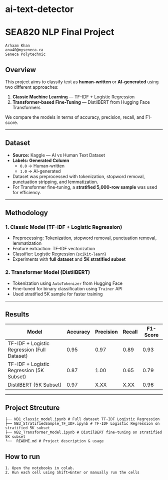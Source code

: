 # ai-text-detector
# SEA820 NLP Final Project

```
Arhaam Khan
ana40@myseneca.ca
Seneca Polytechnic
```

## Overview
This project aims to classify text as **human-written** or **AI-generated** using two different approaches:
1. **Classic Machine Learning** — TF-IDF + Logistic Regression
2. **Transformer-based Fine-Tuning** — DistilBERT from Hugging Face Transformers

We compare the models in terms of accuracy, precision, recall, and F1-score.

---

## Dataset
- **Source:** Kaggle — AI vs Human Text Dataset
- **Labels: Generated Column**
  - `0.0` → Human-written
  - `1.0` → AI-generated
- Dataset was preprocessed with tokenization, stopword removal, punctuation stripping, and lemmatization.
- For Transformer fine-tuning, a **stratified 5,000-row sample** was used for efficiency.

---

## Methodology

### 1. Classic Model (TF-IDF + Logistic Regression)
- Preprocessing: Tokenization, stopword removal, punctuation removal, lemmatization
- Feature extraction: TF-IDF vectorization
- Classifier: Logistic Regression (`scikit-learn`)
- Experiments with **full dataset** and **5K stratified subset**

### 2. Transformer Model (DistilBERT)
- Tokenization using `AutoTokenizer` from Hugging Face
- Fine-tuned for binary classification using `Trainer` API
- Used stratified 5K sample for faster training

---

## Results

| Model | Accuracy | Precision | Recall | F1-Score |
|-------|----------|-----------|--------|----------|
| TF-IDF + Logistic Regression (Full Dataset) | 0.95 | 0.97 | 0.89 | 0.93 |
| TF-IDF + Logistic Regression (5K Subset) | 0.87 | 1.00 | 0.65 | 0.79|
| DistilBERT (5K Subset) | 0.97 | X.XX | X.XX | 0.96 |

---

## Project Strcuture
```
├── NB1_classic_model.ipynb # Full dataset TF-IDF Logistic Regression
├── NB3_StratifiedSample_TF_IDF.ipynb # TF-IDF Logistic Regression on stratified 5K subset
├── NB2_Transformer_Model.ipynb # DistilBERT fine-tuning on stratified 5K subset
└──  README.md # Project description & usage
```

## How to run
```
1. Open the notebooks in colab.
2. Run each cell using Shift+Enter or manually run the cells
```
